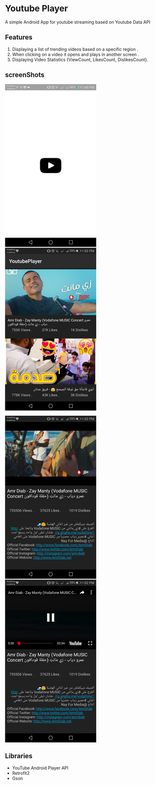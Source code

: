 # Youtube Player
A simple Android App for youtube streaming based on Youtube Data API

## Features
1. Displaying a list of trending videos based on a specific region .
2. When clicking on a video it opens and plays in another screen .
3. Displaying Video Statistics {ViewCount, LikesCount, DislikesCount}.

## screenShots 
<img src="screenshots/splash.png" width=300> <img src="screenshots/trending.png" width=300>

<img src="screenshots/player2.png" width=300> <img src="screenshots/player1.png" width=300>

## Libraries
* YouTube Android Player API
* Retrofit2
* Gson 
